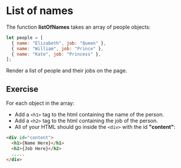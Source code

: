 # List of names

The function **listOfNames** takes an array of people objects:

```js
let people = [
  { name: "Elizabeth", job: "Queen" },
  { name: "William", job: "Prince" },
  { name: "Kate", job: "Princess" },
];
```

Render a list of people and their jobs on the page.

## Exercise

For each object in the array:

- Add a `<h1>` tag to the html containing the name of the person.
- Add a `<h2>` tag to the html containing the job of the person.
- All of your HTML should go inside the `<div>` with the id **"content"**:

```html
<div id="content">
  <h1>{Name Here}</h1>
  <h2>{Job Here}</h2>
  .....
</div>
```

